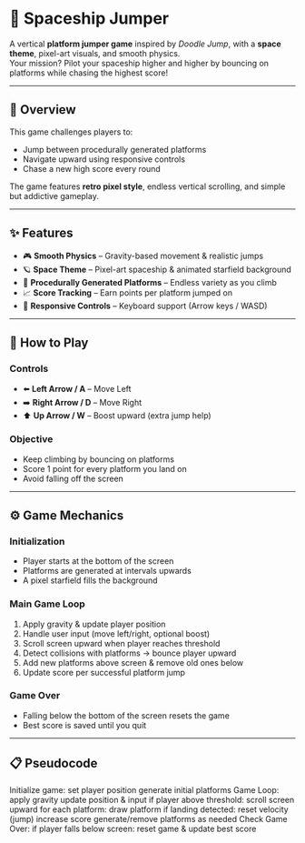 # 🚀 Spaceship Jumper

A vertical **platform jumper game** inspired by *Doodle Jump*, with a **space theme**, pixel-art visuals, and smooth physics.  
Your mission? Pilot your spaceship higher and higher by bouncing on platforms while chasing the highest score!

---

## 📝 Overview
This game challenges players to:
- Jump between procedurally generated platforms
- Navigate upward using responsive controls
- Chase a new high score every round  

The game features **retro pixel style**, endless vertical scrolling, and simple but addictive gameplay.

---

## ✨ Features
- 🎮 **Smooth Physics** – Gravity-based movement & realistic jumps  
- 🪐 **Space Theme** – Pixel-art spaceship & animated starfield background  
- 🧩 **Procedurally Generated Platforms** – Endless variety as you climb  
- 📈 **Score Tracking** – Earn points per platform jumped on  
- 🎹 **Responsive Controls** – Keyboard support (Arrow keys / WASD)  

---

## 🎯 How to Play
### Controls
- ⬅️ **Left Arrow / A** – Move Left  
- ➡️ **Right Arrow / D** – Move Right  
- ⬆️ **Up Arrow / W** – Boost upward (extra jump help)  

### Objective
- Keep climbing by bouncing on platforms  
- Score 1 point for every platform you land on  
- Avoid falling off the screen  

---

## ⚙️ Game Mechanics
### Initialization
- Player starts at the bottom of the screen  
- Platforms are generated at intervals upwards  
- A pixel starfield fills the background  

### Main Game Loop
1. Apply gravity & update player position  
2. Handle user input (move left/right, optional boost)  
3. Scroll screen upward when player reaches threshold  
4. Detect collisions with platforms → bounce player upward  
5. Add new platforms above screen & remove old ones below  
6. Update score per successful platform jump  

### Game Over
- Falling below the bottom of the screen resets the game  
- Best score is saved until you quit  

---

## 📋 Pseudocode
Initialize game:
set player position
generate initial platforms
Game Loop:
apply gravity
update position & input
if player above threshold:
scroll screen upward
for each platform:
draw platform
if landing detected:
reset velocity (jump)
increase score
generate/remove platforms as needed
Check Game Over:
if player falls below screen:
reset game & update best score
